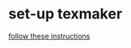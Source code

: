 # set-up texmaker

[follow these instructions](http://milq.github.io/install-latex-ubuntu-debian/)


